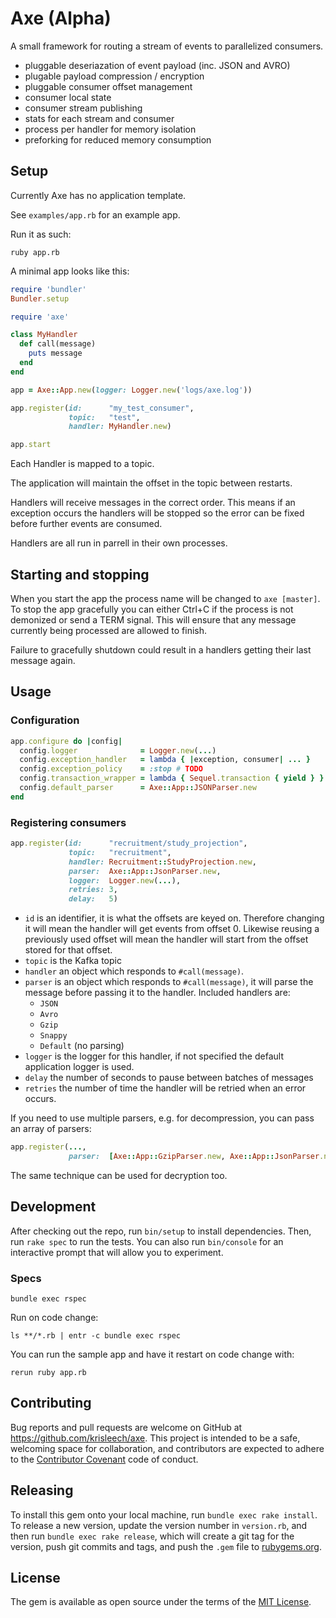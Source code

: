 # Axe (Alpha)

A small framework for routing a stream of events to parallelized consumers.

* pluggable deseriazation of event payload (inc. JSON and AVRO)
* plugable payload compression / encryption
* pluggable consumer offset management
* consumer local state
* consumer stream publishing
* stats for each stream and consumer
* process per handler for memory isolation
* preforking for reduced memory consumption

## Setup

Currently Axe has no application template.

See `examples/app.rb` for an example app.

Run it as such:

```
ruby app.rb
```

A minimal app looks like this:

```ruby
require 'bundler'
Bundler.setup

require 'axe'

class MyHandler
  def call(message)
    puts message
  end
end

app = Axe::App.new(logger: Logger.new('logs/axe.log'))

app.register(id:      "my_test_consumer",
             topic:   "test",
             handler: MyHandler.new)

app.start
```

Each Handler is mapped to a topic.

The application will maintain the offset in the topic between restarts.

Handlers will receive messages in the correct order. This means if an exception
occurs the handlers will be stopped so the error can be fixed before further
events are consumed.

Handlers are all run in parrell in their own processes.

## Starting and stopping

When you start the app the process name will be changed to `axe [master]`. To
stop the app gracefully you can either Ctrl+C if the process is not demonized
or send a TERM signal. This will ensure that any message currently being
processed are allowed to finish.

Failure to gracefully shutdown could result in a handlers getting their last
message again.

## Usage

### Configuration

```ruby
app.configure do |config|
  config.logger              = Logger.new(...)
  config.exception_handler   = lambda { |exception, consumer| ... }
  config.exception_policy    = :stop # TODO
  config.transaction_wrapper = lambda { Sequel.transaction { yield } } # TODO
  config.default_parser      = Axe::App::JSONParser.new
end
```

### Registering consumers

```ruby
app.register(id:      "recruitment/study_projection",
             topic:   "recruitment",
             handler: Recruitment::StudyProjection.new,
             parser:  Axe::App::JsonParser.new,
             logger:  Logger.new(...),
             retries: 3,
             delay:   5)
```

* `id` is an identifier, it is what the offsets are keyed on. Therefore
  changing it will mean the handler will get events from offset 0. Likewise
  reusing a previously used offset will mean the handler will start from the
  offset stored for that offset.
* `topic` is the Kafka topic
* `handler` an object which responds to `#call(message)`.
* `parser` is an object which responds to `#call(message)`, it will parse the
  message before passing it to the handler.
    Included handlers are:
    * `JSON`
    * `Avro`
    * `Gzip`
    * `Snappy`
    * `Default` (no parsing)
* `logger` is the logger for this handler, if not specified the default
  application logger is used.
* `delay` the number of seconds to pause between batches of messages
* `retries` the number of time the handler will be retried when an error
  occurs.

If you need to use multiple parsers, e.g. for decompression, you can pass
an array of parsers:

```ruby
app.register(...,
             parser:  [Axe::App::GzipParser.new, Axe::App::JsonParser.new])
```

The same technique can be used for decryption too.

## Development

After checking out the repo, run `bin/setup` to install dependencies. Then, run `rake spec` to run the tests. You can also run `bin/console` for an interactive prompt that will allow you to experiment.

### Specs

```
bundle exec rspec
```

Run on code change:

```
ls **/*.rb | entr -c bundle exec rspec
```

You can run the sample app and have it restart on code change with:

```
rerun ruby app.rb
```

## Contributing

Bug reports and pull requests are welcome on GitHub at https://github.com/krisleech/axe. This project is intended to be a safe, welcoming space for collaboration, and contributors are expected to adhere to the [Contributor Covenant](contributor-covenant.org) code of conduct.

## Releasing

To install this gem onto your local machine, run `bundle exec rake install`. To release a new version, update the version number in `version.rb`, and then run `bundle exec rake release`, which will create a git tag for the version, push git commits and tags, and push the `.gem` file to [rubygems.org](https://rubygems.org).

## License

The gem is available as open source under the terms of the [MIT License](http://opensource.org/licenses/MIT).

